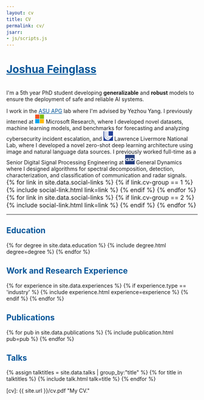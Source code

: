 ```yaml
---
layout: cv
title: CV
permalink: cv/
jsarr:
- js/scripts.js
---
```


<h1><a style="color: #059; margin-left:0px" href="https://joshuafeinglass.com">Joshua Feinglass</a></h1>


<br/><span class="cv-max-width"> 
		I'm a 5th year PhD student developing <b>generalizable</b> and <b>robust</b> models to ensure the deployment of safe and reliable AI systems. 
</span>

<span class="cv-max-width">
		I work in the <a href="https://yezhouyang.engineering.asu.edu/research-group/" style="color:#005599">ASU APG</a> lab where I'm advised by Yezhou Yang. I previously interned at <img class="intro-logo" style="width: 25px;" src="/images/logos/ms.png">  Microsoft Research, where I developed novel datasets, machine learning models, and benchmarks for forecasting and analyzing cybersecurity incident escalation, and <img class="intro-logo" style="width: 25px;" src="/images/logos/llnl.png">  Lawrence Livermore National Lab, where I developed a novel zero-shot deep learning architecture using image and natural language data sources.
</span>

<span class="cv-max-width">
		I previously worked full-time as a Senior Digital Signal Processing Engineering at <img class="intro-logo" style="width: 25px;" src="/images/logos/gd.png"> General Dynamics where I designed algorithms for spectral decomposition, detection, characterization, and classification of communication and radar signals.
</span>

<div class="cv-image-links-wrapper" style="font-size: 16px; padding-bottom: 0;">
	<div class="cv-image-links">
		{% for link in site.data.social-links %}
			{% if link.cv-group == 1 %}
				{% include social-link.html link=link %}
			{% endif %}
		{% endfor %}
	</div>
	<div class="cv-image-links">
		{% for link in site.data.social-links %}
			{% if link.cv-group == 2 %}
				{% include social-link.html link=link %}
			{% endif %}
		{% endfor %}
	</div>
</div>


***


<h2><b><a style="color: #059">Education</a></b></h2>

{% for degree in site.data.education %}
{% include degree.html degree=degree %}
{% endfor %}


<h2><b><a style="color: #059">Work and Research Experience</a></b></h2>

{% for experience in site.data.experiences %}
{% if experience.type == 'industry' %}
{% include experience.html experience=experience %}
{% endif %}
{% endfor %}

<h2 id="publications"><b><a style="color: #059">Publications</a></b></h2>

{% for pub in site.data.publications %}
{% include publication.html pub=pub %}
{% endfor %}


<h2><b><a style="color: #059">Talks</a></b></h2>

{% assign talktitles = site.data.talks | group_by:"title" %}
{% for title in talktitles %}
{% include talk.html talk=title %}
{% endfor %}

[cv]: {{ site.url }}/cv.pdf "My CV."

